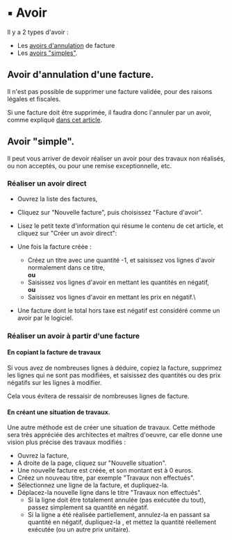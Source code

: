 # ▪ Avoir

Il y a 2 types d'avoir :

* Les [avoirs d'annulation](realiser-un-avoir.md#avoir-dannulation-dune-facture) de facture
* Les [avoirs "simples"](realiser-un-avoir.md#avoir-simple).

## Avoir d'annulation d'une facture.

Il n'est pas possible de supprimer une facture validée, pour des raisons légales et fiscales.

Si une facture doit être supprimée, il faudra donc l'annuler par un avoir, comme expliqué [dans cet article](modifier-supprimer-ou-annuler-une-facture.md#annulation).

## Avoir "simple".

Il peut vous arriver de devoir réaliser un avoir pour des travaux non réalisés, ou non acceptés, ou pour une remise exceptionnelle, etc.

### Réaliser un avoir direct

* Ouvrez la liste des factures,
* Cliquez sur "Nouvelle facture", puis choisissez "Facture d'avoir".
* Lisez le petit texte d'information qui résume le contenu de cet article, et cliquez sur "Créer un avoir direct":
* Une fois la facture créée :
  * Créez un titre avec une quantité -1, et saisissez vos lignes d'avoir normalement dans ce titre,\
    **ou**
  * Saisissez vos lignes d'avoir en mettant les quantités en négatif,\
    **ou**
  * Saisissez vos lignes d'avoir en mettant les prix en négatif.\

* Une facture dont le total hors taxe est négatif est considéré comme un avoir par le logiciel.

### Réaliser un avoir à partir d'une facture

#### En copiant la facture de travaux

Si vous avez de nombreuses lignes à déduire, copiez la facture, supprimez les lignes qui ne sont pas  modifiées, et saisissez des quantités ou des prix négatifs sur les lignes à modifier.&#x20;

Cela vous évitera de ressaisir de nombreuses lignes de facture.

#### En créant une situation de travaux.

Une autre méthode est de créer une situation de travaux. Cette méthode sera très appréciée des architectes et maîtres d'oeuvre, car elle donne une vision plus précise des travaux modifiés :

* Ouvrez la facture,
* A droite de la page, cliquez sur "Nouvelle situation".
* Une nouvelle facture est créée, et son montant est à 0 euros.
* Créez un nouveau titre, par exemple "Travaux non effectués".
* Sélectionnez une ligne de la facture, et dupliquez-la.
* Déplacez-la nouvelle ligne dans le titre "Travaux non effectués".
  * Si la ligne doit être totalement annulée (pas exécutée du tout), passez simplement sa quantité en négatif.
  * Si la ligne a été réalisée partiellement, annulez-la en passant sa quantité en négatif, dupliquez-la , et mettez la quantité réellement exécutée (ou un autre prix unitaire).

